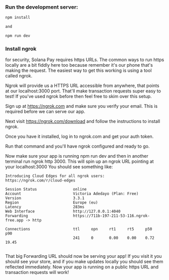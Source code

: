 ### Run the development server:

```bash
npm install

and

npm run dev

```
### Install ngrok
for security, Solana Pay requires https URLs. The common ways to run https locally are a bit fiddly here too because remember it's our phone that's making the request. The easiest way to get this working is using a tool called ngrok.

Ngrok will provide us a HTTPS URL accessible from anywhere, that points at our localhost:3000 port. That'll make transaction requests super easy to test! If you've used ngrok before then feel free to skim over this setup.

Sign up at https://ngrok.com  and make sure you verify your email. This is required before we can serve our app.

Next visit https://ngrok.com/download and follow the instructions to install ngrok.

Once you have it installed, log in to ngrok.com and get your auth token.

Run that command and you'll have ngrok configured and ready to go.

Now make sure your app is running npm run dev and then in another terminal run ngrok http 3000. This will spin up an ngrok URL pointing at your localhost:3000 You should see something like:

```
Introducing Cloud Edges for all ngrok users: https://ngrok.com/r/cloud-edges    
                                                                                
Session Status                online                                            
Account                       Victoria Adedayo (Plan: Free)                     
Version                       3.3.1                                             
Region                        Europe (eu)                                       
Latency                       283ms                                             
Web Interface                 http://127.0.0.1:4040                             
Forwarding                    https://711b-197-211-53-116.ngrok-free.app -> http
                                                                                
Connections                   ttl     opn     rt1     rt5     p50     p90       
                              241     0       0.00    0.00    0.72    19.45     
                                                                                
```

That big Forwarding URL should now be serving your app! If you visit it you should see your store, and if you make updates locally you should see them reflected immediately. Now your app is running on a public https URL and transaction requests will work!
